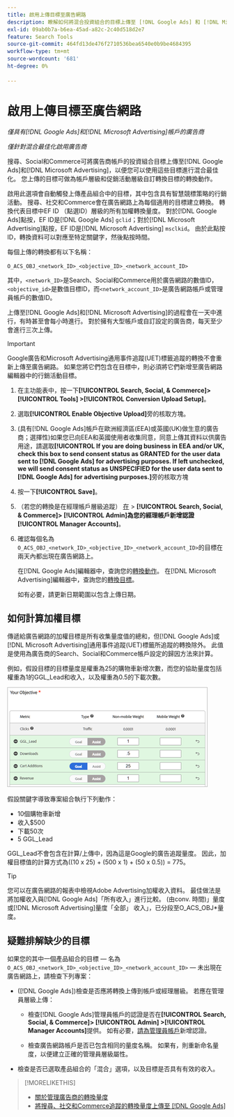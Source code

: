 ```yaml
---
title: 啟用上傳目標至廣告網路
description: 瞭解如何將混合投資組合的目標上傳至 [!DNL Google Ads] 和 [!DNL Microsoft Advertising]。
exl-id: 09ab0b7a-b6ea-45ad-a82c-2c40d518d2e7
feature: Search Tools
source-git-commit: 464fd13de476f2710536bea6540e0b9be4684395
workflow-type: tm+mt
source-wordcount: '681'
ht-degree: 0%

---
```


# 啟用上傳目標至廣告網路

*僅具有[!DNL Google Ads]和[!DNL Microsoft Advertising]帳戶的廣告商*

*僅針對混合最佳化啟用廣告商*

搜尋、Social和Commerce可將廣告商帳戶的投資組合目標上傳至[!DNL Google Ads]和[!DNL Microsoft Advertising]，以便您可以使用這些目標進行混合最佳化。 您上傳的目標可做為帳戶層級和促銷活動層級自訂轉換目標的轉換動作。

啟用此選項會自動觸發上傳產品組合中的目標，其中包含具有智慧競標策略的行銷活動。 搜尋、社交和Commerce會在廣告網路上為每個適用的目標建立轉換。 轉換代表目標中EF ID （點選ID）層級的所有加權轉換量度。 對於[!DNL Google Ads]點按，EF ID是[!DNL Google Ads] `gclid`；對於[!DNL Microsoft Advertising]點按，EF ID是[!DNL Microsoft Advertising] `msclkid`。 由於此點按ID，轉換資料可以對應至特定關鍵字，然後點按時間。

每個上傳的轉換都有以下名稱：

`O_ACS_OBJ_<network_ID>_<objective_ID>_<network_account_ID>`

其中，`<network_ID>`是Search、Social和Commerce用於廣告網路的數值ID，`<objective_id>`是數值目標ID，而`<network_account_ID>`是廣告網路帳戶或管理員帳戶的數值ID。

上傳至[!DNL Google Ads]和[!DNL Microsoft Advertising]的過程會在一天中進行，有時甚至會每小時進行。 對於擁有大型帳戶或自訂設定的廣告商，每天至少會進行三次上傳。

>[!IMPORTANT]
>
>Google廣告和Microsoft Advertising通用事件追蹤(UET)標籤追蹤的轉換不會重新上傳至廣告網路。 如果您將它們包含在目標中，則必須將它們新增至廣告網路編輯器中的行銷活動目標。

1. 在主功能表中，按一下&#x200B;**[!UICONTROL Search, Social, & Commerce]> [!UICONTROL Tools] >[!UICONTROL Conversion Upload Setup]**。

1. 選取&#x200B;**[!UICONTROL Enable Objective Upload]**&#x200B;旁的核取方塊。

1. (具有[!DNL Google Ads]帳戶在歐洲經濟區(EEA)或英國(UK)做生意的廣告商；選擇性)如果您已向EEA和英國使用者收集同意，同意上傳其資料以供廣告用途，請選取&#x200B;**[!UICONTROL If you are doing business in EEA and/or UK, check this box to send consent status as GRANTED for the user data sent to [!DNL Google Ads] for advertising purposes. If left unchecked, we will send consent status as UNSPECIFIED for the user data sent to [!DNL Google Ads] for advertising purposes.]**&#x200B;旁的核取方塊

1. 按一下&#x200B;**[!UICONTROL Save]**。

1. （若您的轉換是在經理帳戶層級追蹤） [在](/help/search-social-commerce/admin/manager-accounts.md) > **[!UICONTROL Search, Social, & Commerce]> [!UICONTROL Admin]為您的經理帳戶新增認證[!UICONTROL Manager Accounts]**。

1. 確認每個名為`O_ACS_OBJ_<network_ID>_<objective_ID>_<network_account_ID>`的目標在兩天內都出現在廣告網路上。

   在[!DNL Google Ads]編輯器中，查詢您的[轉換動作](https://support.google.com/google-ads/answer/11461796)。 在[!DNL Microsoft Advertising]編輯器中，查詢您的[轉換目標](https://help.ads.microsoft.com/#apex/ads/en/56709)。

   如有必要，請更新日期範圍以包含上傳日期。

## 如何計算加權目標

傳遞給廣告網路的加權目標是所有收集量度值的總和，但[!DNL Google Ads]或[!DNL Microsoft Advertising]通用事件追蹤(UET)標籤所追蹤的轉換除外。 此值是使用為廣告商的Search、Social和Commerce帳戶設定的歸因方法來計算。

例如，假設目標的目標量度是權重為25的購物車新增次數，而您的協助量度包括權重為1的GGL_Lead和收入，以及權重為0.5的下載次數。

![加權目標的範例](/help/search-social-commerce/assets/objective-example.png "加權目標的範例")

假設關鍵字導致專案組合執行下列動作：

* 10個購物車新增
* 收入$500
* 下載50次
* 5 GGL_Lead

GGL_Lead不會包含在計算/上傳中，因為這是Google的廣告追蹤量度。 因此，加權目標值的計算方式為((10 x 25) + (500 x 1) + (50 x 0.5)) = 775。

>[!TIP]
>
>您可以在廣告網路的報表中檢視Adobe Advertising加權收入資料。 最佳做法是將加權收入與[!DNL Google Ads]「所有收入」進行比較。 (由conv. 時間)」量度或[!DNL Microsoft Advertising]量度「全部」 收入」，已分段至O_ACS_OBJ*量度。<!--clarify -->

## 疑難排解缺少的目標

如果您的其中一個產品組合的目標 — 名為`O_ACS_OBJ_<network_ID>_<objective_ID>_<network_account_ID>` — 未出現在廣告網路上，請檢查下列專案：

* ([!DNL Google Ads])檢查是否應將轉換上傳到帳戶或經理層級。 若應在管理員層級上傳：

   * 檢查[!DNL Google Ads]管理員帳戶的認證是否在&#x200B;**[!UICONTROL Search, Social, & Commerce]> [!UICONTROL Admin] >[!UICONTROL Manager Accounts]**&#x200B;提供。 如有必要，[請為管理員帳戶](/help/search-social-commerce/admin/manager-accounts.md)新增認證。

   * 檢查廣告網路帳戶是否已包含相同的量度名稱。 如果有，則重新命名量度，以便建立正確的管理員層級屬性。

* 檢查是否已選取產品組合的「混合」選項，以及目標是否具有有效的收入。

>[!MORELIKETHIS]
>
>* [關於管理廣告商的轉換量度](/help/search-social-commerce/admin/conversion-metrics/conversion-metric-about.md)
>* [將搜尋、社交和Commerce追蹤的轉換量度上傳至 [!DNL Google Ads]](conversion-metrics-upload-to-google.md)
